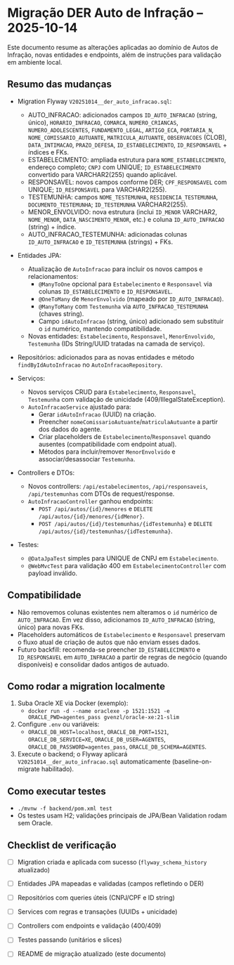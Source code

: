 # Migração DER Auto de Infração – 2025-10-14

Este documento resume as alterações aplicadas ao domínio de Autos de Infração, novas entidades e endpoints, além de instruções para validação em ambiente local.

## Resumo das mudanças

- Migration Flyway `V20251014__der_auto_infracao.sql`:
  - AUTO_INFRACAO: adicionados campos `ID_AUTO_INFRACAO` (string, único), `HORARIO_INFRACAO`, `COMARCA`, `NUMERO_CRIANCAS`, `NUMERO_ADOLESCENTES`, `FUNDAMENTO_LEGAL`, `ARTIGO_ECA`, `PORTARIA_N`, `NOME_COMISSARIO_AUTUANTE`, `MATRICULA_AUTUANTE`, `OBSERVACOES` (CLOB), `DATA_INTIMACAO`, `PRAZO_DEFESA`, `ID_ESTABELECIMENTO`, `ID_RESPONSAVEL` + índices e FKs.
  - ESTABELECIMENTO: ampliada estrutura para `NOME_ESTABELECIMENTO`, endereço completo; `CNPJ` com UNIQUE; `ID_ESTABELECIMENTO` convertido para VARCHAR2(255) quando aplicável.
  - RESPONSAVEL: novos campos conforme DER; `CPF_RESPONSAVEL` com UNIQUE; `ID_RESPONSAVEL` para VARCHAR2(255).
  - TESTEMUNHA: campos `NOME_TESTEMUNHA`, `RESIDENCIA_TESTEMUNHA`, `DOCUMENTO_TESTEMUNHA`; `ID_TESTEMUNHA` VARCHAR2(255).
  - MENOR_ENVOLVIDO: nova estrutura (inclui `ID_MENOR` VARCHAR2, `NOME_MENOR`, `DATA_NASCIMENTO_MENOR`, etc.) e coluna `ID_AUTO_INFRACAO` (string) + índice.
  - AUTO_INFRACAO_TESTEMUNHA: adicionadas colunas `ID_AUTO_INFRACAO` e `ID_TESTEMUNHA` (strings) + FKs.

- Entidades JPA:
  - Atualização de `AutoInfracao` para incluir os novos campos e relacionamentos:
    - `@ManyToOne` opcional para `Estabelecimento` e `Responsavel` via colunas `ID_ESTABELECIMENTO` e `ID_RESPONSAVEL`.
    - `@OneToMany` de `MenorEnvolvido` (mapeado por `ID_AUTO_INFRACAO`).
    - `@ManyToMany` com `Testemunha` via `AUTO_INFRACAO_TESTEMUNHA` (chaves string).
    - Campo `idAutoInfracao` (string, único) adicionado sem substituir o `id` numérico, mantendo compatibilidade.
  - Novas entidades: `Estabelecimento`, `Responsavel`, `MenorEnvolvido`, `Testemunha` (IDs String/UUID tratadas na camada de serviço).

- Repositórios: adicionados para as novas entidades e método `findByIdAutoInfracao` no `AutoInfracaoRepository`.

- Serviços:
  - Novos serviços CRUD para `Estabelecimento`, `Responsavel`, `Testemunha` com validação de unicidade (409/IllegalStateException).
  - `AutoInfracaoService` ajustado para:
    - Gerar `idAutoInfracao` (UUID) na criação.
    - Preencher `nomeComissarioAutuante`/`matriculaAutuante` a partir dos dados do agente.
    - Criar placeholders de `Estabelecimento`/`Responsavel` quando ausentes (compatibilidade com endpoint atual).
    - Métodos para incluir/remover `MenorEnvolvido` e associar/desassociar `Testemunha`.

- Controllers e DTOs:
  - Novos controllers: `/api/estabelecimentos`, `/api/responsaveis`, `/api/testemunhas` com DTOs de request/response.
  - `AutoInfracaoController` ganhou endpoints:
    - `POST /api/autos/{id}/menores` e `DELETE /api/autos/{id}/menores/{idMenor}`.
    - `POST /api/autos/{id}/testemunhas/{idTestemunha}` e `DELETE /api/autos/{id}/testemunhas/{idTestemunha}`.

- Testes:
  - `@DataJpaTest` simples para UNIQUE de CNPJ em `Estabelecimento`.
  - `@WebMvcTest` para validação 400 em `EstabelecimentoController` com payload inválido.

## Compatibilidade

- Não removemos colunas existentes nem alteramos o `id` numérico de `AUTO_INFRACAO`. Em vez disso, adicionamos `ID_AUTO_INFRACAO` (string, único) para novas FKs.
- Placeholders automáticos de `Estabelecimento` e `Responsavel` preservam o fluxo atual de criação de autos que não enviam esses dados.
- Futuro backfill: recomenda-se preencher `ID_ESTABELECIMENTO` e `ID_RESPONSAVEL` em `AUTO_INFRACAO` a partir de regras de negócio (quando disponíveis) e consolidar dados antigos de autuado.

## Como rodar a migration localmente

1. Suba Oracle XE via Docker (exemplo):
   - `docker run -d --name oraclexe -p 1521:1521 -e ORACLE_PWD=agentes_pass gvenzl/oracle-xe:21-slim`
2. Configure `.env` ou variáveis:
   - `ORACLE_DB_HOST=localhost`, `ORACLE_DB_PORT=1521`, `ORACLE_DB_SERVICE=XE`, `ORACLE_DB_USER=AGENTES`, `ORACLE_DB_PASSWORD=agentes_pass`, `ORACLE_DB_SCHEMA=AGENTES`.
3. Execute o backend; o Flyway aplicará `V20251014__der_auto_infracao.sql` automaticamente (baseline-on-migrate habilitado).

## Como executar testes

- `./mvnw -f backend/pom.xml test`
- Os testes usam H2; validações principais de JPA/Bean Validation rodam sem Oracle.

## Checklist de verificação

- [ ] Migration criada e aplicada com sucesso (`flyway_schema_history` atualizado)
- [ ] Entidades JPA mapeadas e validadas (campos refletindo o DER)
- [ ] Repositórios com queries úteis (CNPJ/CPF e ID string)
- [ ] Services com regras e transações (UUIDs + unicidade)
- [ ] Controllers com endpoints e validação (400/409)
- [ ] Testes passando (unitários e slices)
- [ ] README de migração atualizado (este documento)


